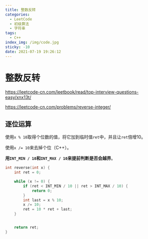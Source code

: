 ```yaml
---
title: 整数反转
categories:
  - LeetCode
  - 初级算法
  - 字符串
tags:
  - C++
index_img: /img/code.jpg
sticky: -10
date: 2021-07-19 19:26:12
---
```


# 整数反转

https://leetcode-cn.com/leetbook/read/top-interview-questions-easy/xnx13t/

https://leetcode-cn.com/problems/reverse-integer/

## 逐位运算

使用`x % 10`取得个位数的值，将它加到临时值`ret`中，并且让`ret`倍增10。

使用`x /= 10`来去掉个位（C++）。

**用`INT_MIN / 10`和`INT_MAX / 10`来提前判断是否会越界**。

```c++
int reverse(int x) {
    int ret = 0;

    while (x != 0) {
        if (ret < INT_MIN / 10 || ret > INT_MAX / 10) {
            return 0;
        }
        int last = x % 10;
        x /= 10;
        ret = 10 * ret + last;
    }


    return ret;
}
```
